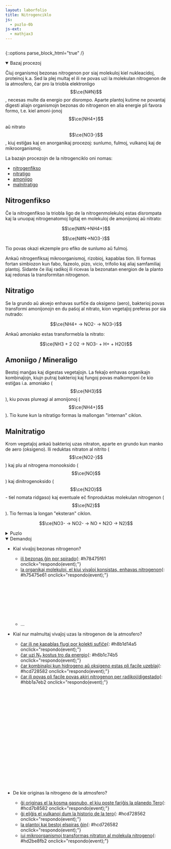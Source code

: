 ```yaml
---
layout: laborfolio
title: Nitrogenciklo
js:
  - puzlo-0b
js-ext:
  - mathjax3
---
```


<script>

  function simple_hash(str) { 
      for(var a=0,c=str.length;c--;)a+=str.charCodeAt(c),a+=a<<10,a^=a>>6;a+=a<<3;a^=a>>11;return((a+(a<<15)&4294967295)>>>0).toString(16)
  }

  function respondo(event) {
    event.preventDefault();
    const trg = event.target
    const h = trg.id.substring(1);
    const ref = trg.getAttribute("href").substring(1);
    
    if ( h == simple_hash(ref)) {
      // ĉe gusta respondo videbligu la puzleron!
      montru(ref);
    }
  }

  function montru(svg_id) {
      const svg = document.getElementById(svg_id); 
      svg.removeAttribute("style");
      const [s,xi,yi] = svg_id.split('-');
      document.getElementById(`p-${xi}-${yi}`).classList.remove('kashita');
  }

  window.onload = () => {
    const bgimg = "https://upload.wikimedia.org/wikipedia/commons/thumb/2/27/Nitrogen_Cycle-eo.svg/1024px-Nitrogen_Cycle-eo.svg.png";
    const svgpuzlo = new SVGPuzlo("puzzlecontainer","puzzlepieces",4,3,700,500,5,3,21.0);
    svgpuzlo.kreu(bgimg,13,0.04);

   // aranĝu unuopajn disajn puzlerojn
   for (let xi=0;xi<4;xi++) {
     for (let yi=0;yi<3;yi++) {
       const id = `svg-${xi}-${yi}`;
       const sp = document.getElementById(id);
       if (sp) {
         svgpuzlo.puzlero(id,xi,yi,{style: "display: none;"});
         // kaŝu la unuopan puzleron en la tuta puzlo
         document.getElementById(`p-${xi}-${yi}`).classList.add('kashita');
       }
     }
   }

   // post adapto de puzlero ni povas fermi la sekcion
   // alternative ni povus krei la puzlerojn nur kiam malfermiĝas la sekcio
   // atentante ke ni ne duobligas la enhavatajn puzlerojn
   document.getElementById("demandoj").removeAttribute("open");

  }
</script>

<svg id="puzzlepieces"
    version="1.1" 
    xmlns="http://www.w3.org/2000/svg" 
    xmlns:xlink="http://www.w3.org/1999/xlink" width="0" height="0" viewbox="0 0 0 0"></svg>


{::options parse_block_html="true" /}

<details class="sekcio" id="bazaj-procezoj" open>
  <summary markdown="span">
  Bazaj procezoj
</summary>


Ĉiuj organismoj bezonas nitrogenon por siaj molekuloj kiel nukleacidoj, proteinoj k.a. Sed la plej multaj el ili ne povas uzi la molekulan nitrogenon de la atmosfero, ĉar pro la triobla elektronligo
$$\ce{N#N}$$, necesas multe da energio por disrompo. Aparte plantoj kutime ne povantaj digesti aliajn organismojn bezonas do nitrogenon en alia energie pli favora formo, t.e. kiel amoni-jonoj
$$\ce{NH4+}$$ aŭ nitrato $$\ce{NO3-}$$, kiuj estiĝas kaj en anorganikaj procezoj: sunlumo, fulmoj, vulkanoj kaj de mikroorganismoj.

La bazajn procezojn de la nitrogenciklo oni nomas:

 - [nitrogenfikso](#nitrogenfikso)
 - [nitratigo](#nitratigo)
 - [amoniigo](#amoniigo)
 - [malnitratigo](#malnitratigo)

<!-- https://studyflix.de/biologie/stickstoffkreislauf-2799 -->

## Nitrogenfikso

Ĉe la nitrogenfikso la triobla ligo de la nitrogenmolekuloj estas disrompata kaj la unuopaj nitrogenatomoj ligitaj en molekuloj de amonijonoj aŭ nitrato:

$$\ce{N#N->NH4+}$$

$$\ce{N#N->NO3-}$$

Tio povas okazi ekzemple pro efiko de sunlumo aŭ fulmoj.

Ankaŭ nitrogenfiksaj mikroorganismoj, rizobioj, kapablas tion. Ili formas fortan simbiozon kun fabo, fazeolo, pizo, vicio, trifolio kaj aliaj samfamiliaj plantoj. Sidante ĉe iliaj radikoj ili ricevas la bezonatan energion de la planto kaj redonas la transformitan nitrogenon.


## Nitratigo

Se la grundo aŭ akvejo enhavas surfiĉe da oksigeno (aero), bakterioj povas transformi amonijonojn en du paŝoj al nitrato, kion vegetaĵoj preferas por sia nutrado:

$$\ce{NH4+ -> NO2- -> NO3–}$$

Ankaŭ amoniako estas transformebla la nitrato:

$$\ce{NH3 + 2 O2 -> NO3- + H+ + H2O}$$


## Amoniigo / Mineraligo

Bestoj manĝas kaj digestas vegetaĵojn. La fekaĵo enhavas organikajn kombinaĵojn, kiujn putraj bakterioj kaj fungoj povas malkomponi ĉe kio estiĝas i.a. amoniako ($$\ce{NH3}$$), kiu povas plureagi al amonijonoj ($$\ce{NH4+}$$). Tio kune kun la nitratigo formas la mallongan "internan" ciklon.


## Malnitratigo

Krom vegetaĵoj ankaŭ bakterioj uzas nitraton, aparte en grundo kun manko de aero (oksigeno). Ili reduktas nitraton al nitrito ($$\ce{NO2-}$$) kaj plu al nitrogena monooksido ($$\ce{NO}$$) kaj dinitrogenoksido ($$\ce{N2O}$$ - tiel nomata ridgaso) kaj eventuale eĉ finproduktas molekulan nitrogenon ($$\ce{N2}$$). Tio fermas la longan "eksteran" ciklon.

$$\ce{NO3- -> NO2- -> NO + N2O -> N2}$$


</details>



<details class="sekcio" id="puzlo">
  <summary markdown="span">
  Puzlo
</summary>

Por solvi la tutan puzlon mankas kelkaj puzleroj. 
Trovu ilin per ĝustaj respondoj al la malsupraj [demandoj](#demandoj)!

<svg id="puzzlecontainer"
    version="1.1" 
    xmlns="http://www.w3.org/2000/svg" 
    xmlns:xlink="http://www.w3.org/1999/xlink" 
    width="700" height="500" 
    viewBox="0 0 1050 750"
    >        
     
    <style type="text/css">
    <![CDATA[

        #puzzlecontainer {
            /*width: 94vw;*/
            position: relative;
            left: calc(-50vw + 60%);
        }

        #tablo {
            stroke: none;
            fill: Gainsboro;
        }

        #fono {
            stroke: none;
            fill: LightBlue;
        }

        .puzlero {
            stroke: #444;
            stroke-width: 1;
            /*            
            stroke-opacity: 0.8
            stroke-dasharray: 5,1;
            fill: none; 
            */
            fill: url(#bildo);
        }

        .puzlero.kashita {
          display: none;
        }

        .puzlero:hover {
            stroke-width: 3;
            stroke: #822;
        }

        .puzlero.elektita {
            stroke-width: 4;
            stroke: #C44;
            stroke-dasharray: 3,2;
            fill: url(#bld_elektita);
            /*fill: gray;*/
        }

    ]]>
  </style>   

  <g id="puzleroj"></g>
</svg>

</details>

<details class="sekcio" id="demandoj" open>
  <summary markdown="span">
  Demandoj
</summary>


- Kial vivaĵoj bezonas nitrogenon?
  - [ili bezonas ĝin por spirado](#svg-2-1){: #h78475f61 onclick="respondo(event);"}
  - [la organikaj molekuloj, el kiuj vivaĵoj konsistas, enhavas nitrogenon](#svg-2-1){: #h75475e61 onclick="respondo(event);"}
  - ...
  <svg id="svg-2-1" version="1.1"></svg>


- Kial nur malmultaj vivaĵoj uzas la nitrogenon de la atmosfero?
  - [ĉar ili ne kapablas flugi por kolekti sufiĉe](#svg-1-0){: #h8b1d14a5 onclick="respondo(event);"}
  - [ĉar uzi N₂ kostus tro da energio](#svg-1-0){: #h6b1c74b5 onclick="respondo(event);"}
  - [ĉar kombinaĵoj kun hidrogeno aŭ oksigeno estas pli facile uzeblaj](#svg-2-0){: #hcd728582 onclick="respondo(event);"}
  - [ĉar ili povas pli facile povas akiri nitrogenon per radikoj/digestado](#svg-1-0){: #hbb1a7eb2 onclick="respondo(event);"}

  <svg id="svg-1-0" version="1.1"></svg>
  <svg id="svg-2-0" version="1.1"></svg>


- De kie originas la nitrogeno de la atmosfero?
  - [ĝi originas el la kosma gasnubo, el kiu poste fariĝis la planedo Tero](#svg-3-2){: #hcd7b8582 onclick="respondo(event);"}
  - [ĝi eliĝis el vulkanoj dum la historio de la tero](#svg-3-2){: #hcd728562 onclick="respondo(event);"}
  - [la plantoj kaj bestoj elspiras ĝin](#svg-3-1){: #hcd726582 onclick="respondo(event);"}
  - [iuj mikroorganismoj transformas nitraton al molekula nitrogeno](#svg-3-1){: #hd2be8fb2 onclick="respondo(event);"}

  <svg id="svg-3-1" version="1.1"></svg>


</details>
